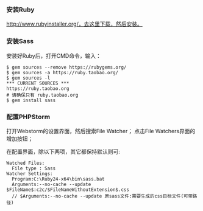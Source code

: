 ### 安装Ruby
http://www.rubyinstaller.org/，去这里下载，然后安装。

### 安装Sass
安装好Ruby后，打开CMD命令，输入：
```
$ gem sources --remove https://rubygems.org/
$ gem sources -a https://ruby.taobao.org/
$ gem sources -l
*** CURRENT SOURCES ***
https://ruby.taobao.org
# 请确保只有 ruby.taobao.org
$ gem install sass
```

### 配置PHPStorm
打开Webstorm的设置界面，然后搜索File Watcher；
点击File Watchers界面的增加按钮；

在配置界面，除以下两项，其它都保持默认则可:
```
Watched Files:
  File type : Sass
Watcher Settings:
  Program:C:\Ruby24-x64\bin\sass.bat
  Arguments:--no-cache --update $FileName$:c2c/$FileNameWithoutExtension$.css
  // $Arguments:--no-cache --update 原sass文件:需要生成的css目标文件(可带路径)
```
